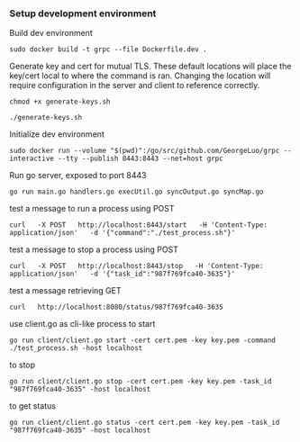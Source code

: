 ### Setup development environment
Build dev environment
```
sudo docker build -t grpc --file Dockerfile.dev .
```
Generate key and cert for mutual TLS. These default locations will place the key/cert local to where the command is ran. Changing the location will require configuration in the server and client to reference correctly.
```
chmod +x generate-keys.sh
```
```
./generate-keys.sh
```
Initialize dev environment
```
sudo docker run --volume "$(pwd)":/go/src/github.com/GeorgeLuo/grpc --interactive --tty --publish 8443:8443 --net=host grpc
```
Run go server, exposed to port 8443
```
go run main.go handlers.go execUtil.go syncOutput.go syncMap.go
```


test a message to run a process using POST
```
curl   -X POST   http://localhost:8443/start   -H 'Content-Type: application/json'   -d '{"command":"./test_process.sh"}'
```
test a message to stop a process using POST
```
curl   -X POST   http://localhost:8443/stop   -H 'Content-Type: application/json'   -d '{"task_id":"987f769fca40-3635"}'
```
test a message retrieving GET
```
curl   http://localhost:8080/status/987f769fca40-3635
```

use client.go as cli-like process to start

```
go run client/client.go start -cert cert.pem -key key.pem -command ./test_process.sh -host localhost
```
to stop
```
go run client/client.go stop -cert cert.pem -key key.pem -task_id "987f769fca40-3635" -host localhost
```
to get status
```
go run client/client.go status -cert cert.pem -key key.pem -task_id "987f769fca40-3635" -host localhost
```
